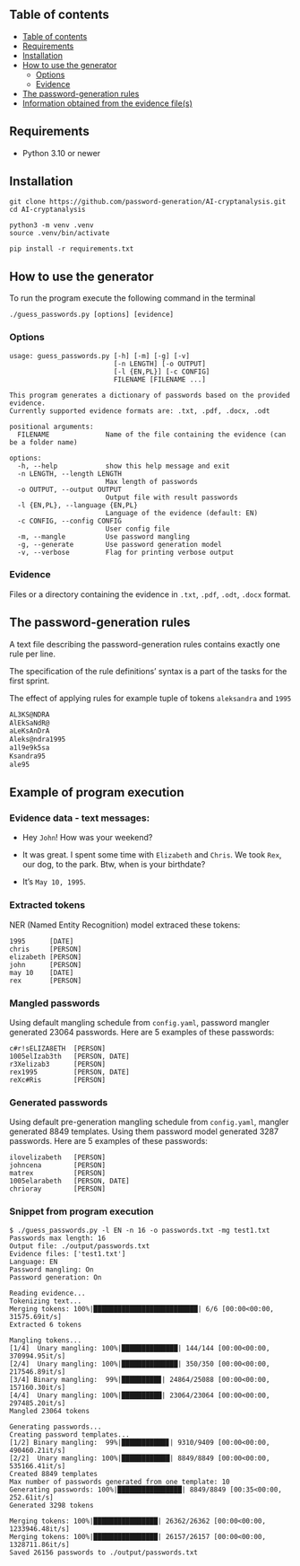 ## Table of contents

- [Table of contents](#table-of-contents)
- [Requirements](#requirements)
- [Installation](#installation)
- [How to use the generator](#how-to-use-the-generator)
  - [Options](#options)
  - [Evidence](#evidence)
- [The password-generation rules](#the-password-generation-rules)
- [Information obtained from the evidence file(s)](#information-obtained-from-the-evidence-files)

## Requirements
- Python 3.10 or newer

## Installation
```
git clone https://github.com/password-generation/AI-cryptanalysis.git
cd AI-cryptanalysis

python3 -m venv .venv
source .venv/bin/activate

pip install -r requirements.txt
```

## How to use the generator

To run the program execute the following command in the terminal

```
./guess_passwords.py [options] [evidence]
```

### Options

```
usage: guess_passwords.py [-h] [-m] [-g] [-v]
                          [-n LENGTH] [-o OUTPUT]
                          [-l {EN,PL}] [-c CONFIG]
                          FILENAME [FILENAME ...]

This program generates a dictionary of passwords based on the provided evidence.
Currently supported evidence formats are: .txt, .pdf, .docx, .odt

positional arguments:
  FILENAME              Name of the file containing the evidence (can be a folder name)

options:
  -h, --help            show this help message and exit
  -n LENGTH, --length LENGTH
                        Max length of passwords
  -o OUTPUT, --output OUTPUT
                        Output file with result passwords
  -l {EN,PL}, --language {EN,PL}
                        Language of the evidence (default: EN)
  -c CONFIG, --config CONFIG
                        User config file
  -m, --mangle          Use password mangling
  -g, --generate        Use password generation model
  -v, --verbose         Flag for printing verbose output
```

### Evidence

Files or a directory containing the evidence in `.txt`, `.pdf`, `.odt`, `.docx` format.

## The password-generation rules

A text file describing the password-generation rules contains exactly one rule per line.

The specification of the rule definitions’ syntax is a part of the tasks for the first sprint.

The effect of applying rules for example tuple of tokens `aleksandra` and `1995`

```bash
AL3KS@NDRA
AlEkSaNdR@
aLeKsAnDrA
Aleks@ndra1995
a1l9e9k5sa
Ksandra95
ale95
```

## Example of program execution

### Evidence data - text messages:

* Hey `John`! How was your weekend?

* It was great. I spent some time with `Elizabeth` and `Chris`. We took `Rex`, our dog, to the park. Btw, when is your birthdate?

* It’s `May 10, 1995`.

### Extracted tokens

NER (Named Entity Recognition) model extraced these tokens:

```
1995      [DATE]
chris     [PERSON]
elizabeth [PERSON]
john      [PERSON]
may 10    [DATE]
rex       [PERSON]
```

### Mangled passwords

Using default mangling schedule from `config.yaml`, password mangler generated 23064 passwords.
Here are 5 examples of these passwords:
```
c#r!sELIZA8ETH  [PERSON]
1005elIzab3th   [PERSON, DATE]
r3Xelizab3      [PERSON]
rex1995         [PERSON, DATE]
reXc#Ris        [PERSON]
```

### Generated passwords

Using default pre-generation mangling schedule from `config.yaml`, mangler generated 8849 templates.
Using them password model generated 3287 passwords.
Here are 5 examples of these passwords:
```
ilovelizabeth   [PERSON]
johncena        [PERSON]
matrex          [PERSON]
1005elarabeth   [PERSON, DATE]
chrioray        [PERSON]
```

### Snippet from program execution

```
$ ./guess_passwords.py -l EN -n 16 -o passwords.txt -mg test1.txt
Passwords max length: 16
Output file: ./output/passwords.txt
Evidence files: ['test1.txt']
Language: EN
Password mangling: On
Password generation: On

Reading evidence...
Tokenizing text...
Merging tokens: 100%|██████████████████████████| 6/6 [00:00<00:00, 31575.69it/s]
Extracted 6 tokens

Mangling tokens...
[1/4]  Unary mangling: 100%|██████████████| 144/144 [00:00<00:00, 370994.95it/s]
[2/4]  Unary mangling: 100%|██████████████| 350/350 [00:00<00:00, 217546.89it/s]
[3/4] Binary mangling:  99%|█████████▉| 24864/25088 [00:00<00:00, 157160.30it/s]
[4/4]  Unary mangling: 100%|██████████| 23064/23064 [00:00<00:00, 297485.20it/s]
Mangled 23064 tokens

Generating passwords...
Creating password templates...
[1/2] Binary mangling:  99%|███████████▊| 9310/9409 [00:00<00:00, 490460.21it/s]
[2/2]  Unary mangling: 100%|████████████| 8849/8849 [00:00<00:00, 535166.41it/s]
Created 8849 templates
Max number of passwords generated from one template: 10
Generating passwords: 100%|████████████████| 8849/8849 [00:35<00:00, 252.61it/s]
Generated 3298 tokens

Merging tokens: 100%|████████████████| 26362/26362 [00:00<00:00, 1233946.48it/s]
Merging tokens: 100%|████████████████| 26157/26157 [00:00<00:00, 1328711.86it/s]
Saved 26156 passwords to ./output/passwords.txt
```
